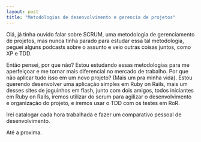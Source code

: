 ```yaml
---
layout: post
title: "Metodologias de desenvolvimento e gerencia de projetos"
---
```


Olá, já tinha ouvido falar sobre SCRUM, uma metodologia de gerenciamento de projetos, mas nunca tinha parado para estudar essa tal metodologia, peguei alguns podcasts sobre o assunto e veio outras coisas juntos, como XP e TDD.

Então pensei, por que não? Estou estudando essas metodologias para me aperfeiçoar e me tornar mais diferencial no mercado de trabalho. Por que não aplicar tudo isso em um novo projeto? (Mais um pra minha vida). Estou querendo desenvolver uma aplicação simples em Ruby on Rails, mais um desses sites de joguinhos em flash, junto com dois amigos, todos iniciantes em Ruby on Rails, iremos utilizar do scrum para agilizar o desenvolvimento e organização do projeto, e iremos usar o TDD com os testes em RoR.

Irei catalogar cada hora trabalhada e fazer um comparativo pessoal de desenvolvimento.

Até a proxima.
